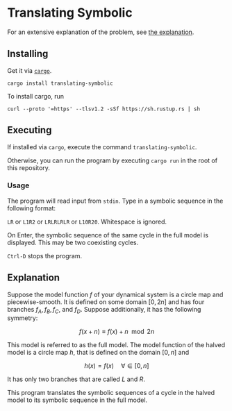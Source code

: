 # Translating Symbolic

For an extensive explanation of the problem, see [the explanation](#explanation).

## Installing

Get it via [`cargo`](https://rustup.rs/).

```
cargo install translating-symbolic
```

To install cargo, run

```
curl --proto '=https' --tlsv1.2 -sSf https://sh.rustup.rs | sh
```

## Executing

If installed via `cargo`, execute the command `translating-symbolic`.

Otherwise, you can run the program by executing `cargo run` in the root of this repository.

### Usage

The program will read input from `stdin`.
Type in a symbolic sequence in the following format:

`LR` or `L1R2` or `LRLRLRLR` or `L10R20`.
Whitespace is ignored.

On Enter, the symbolic sequence of the same cycle in the full model is displayed.
This may be two coexisting cycles.

`Ctrl-D` stops the program.

## Explanation

Suppose the model function $f$ of your dynamical system is a circle map and piecewise-smooth.
It is defined on some domain $[0, 2n]$ and has four branches $f_A, f_B, f_C,$ and $f_D$.
Suppose additionally, it has the following symmetry:

$$f(x + n) \equiv f(x) + n \mod 2n$$

This model is referred to as the full model.
The model function of the halved model is a circle map $h$, that is defined on the domain $[0, n]$ and

$$h(x) = f(x) \quad \forall \in [0, n]$$

It has only two branches that are called $L$ and $R$.

This program translates the symbolic sequences of a cycle in the halved model to its symbolic sequence in the full model.
